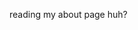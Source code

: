 reading my about page huh?





<!---
ZicPowa/ZicPowa is a ✨ special ✨ repository because its `README.md` (this file) appears on your GitHub profile.
You can click the Preview link to take a look at your changes.
--->
